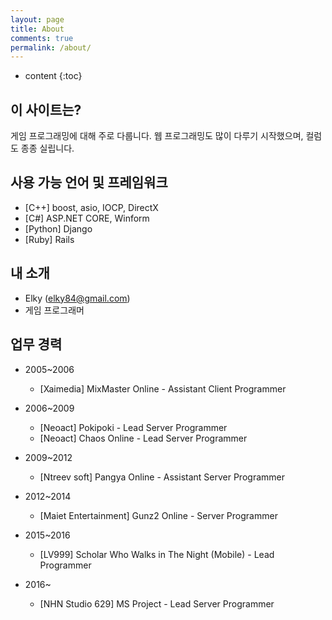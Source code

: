 ```yaml
---
layout: page
title: About
comments: true
permalink: /about/
---
```


* content
{:toc}

## 이 사이트는?
게임 프로그래밍에 대해 주로 다룹니다.
웹 프로그래밍도 많이 다루기 시작했으며, 컬럼도 종종 실립니다.


## 사용 가능 언어 및 프레임워크
* [C++] boost, asio, IOCP, DirectX
* [C#] ASP.NET CORE, Winform
* [Python] Django
* [Ruby] Rails


## 내 소개
* Elky (elky84@gmail.com)
* 게임 프로그래머

## 업무 경력
* 2005~2006
   * [Xaimedia] MixMaster Online - Assistant Client Programmer

* 2006~2009
   * [Neoact] Pokipoki - Lead Server Programmer
   * [Neoact] Chaos Online - Lead Server Programmer

* 2009~2012
   * [Ntreev soft] Pangya Online - Assistant Server Programmer


* 2012~2014
   * [Maiet Entertainment] Gunz2 Online - Server Programmer

* 2015~2016
   * [LV999] Scholar Who Walks in The Night (Mobile) - Lead Programmer

* 2016~
   * [NHN Studio 629] MS Project - Lead Server Programmer